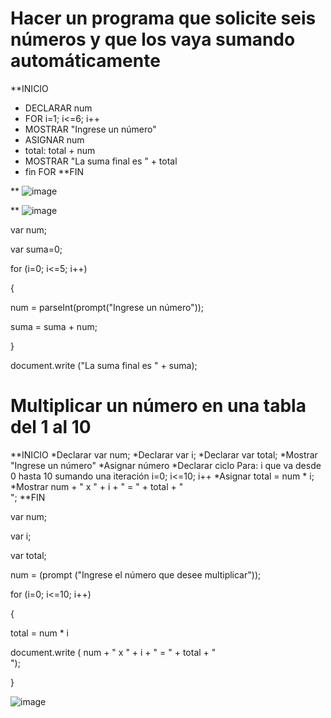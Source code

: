 # Hacer un programa que solicite seis números y que los vaya sumando automáticamente
**INICIO
* DECLARAR num
* FOR i=1; i<=6; i++
* MOSTRAR "Ingrese un número"
* ASIGNAR num
* total: total + num
 * MOSTRAR "La suma final es " + total
 * fin FOR
 **FIN

** ![image](https://user-images.githubusercontent.com/99224635/164957043-59759ec8-fac9-44e8-a374-6b9ff59110d7.png)
 
** ![image](https://user-images.githubusercontent.com/99224635/164957054-44074430-d84a-427c-9858-931c0000e23c.png)

var num;

var suma=0;

for (i=0; i<=5; i++)

{

num = parseInt(prompt("Ingrese un número"));

suma = suma + num;

}

document.write ("La suma final es " + suma);



# Multiplicar un número en una tabla del 1 al 10
**INICIO
*Declarar var num;
*Declarar var i;
*Declarar var total;
*Mostrar "Ingrese un número"
*Asignar número
*Declarar ciclo Para: i que va desde 0 hasta 10 sumando una iteración
i=0; i<=10; i++
*Asignar total  = num * i;
*Mostrar num + " x " + i + " = " + total + "<br>";
**FIN


var num;

var i;

var total;

num = (prompt ("Ingrese el número que desee multiplicar"));

for (i=0; i<=10; i++)

{

 total = num * i

document.write ( num + " x " + i + " = " + total + "<br>");

}

![image](https://user-images.githubusercontent.com/99224635/164989802-8ce81139-6109-4e22-999a-f73e2875979d.png)


#
